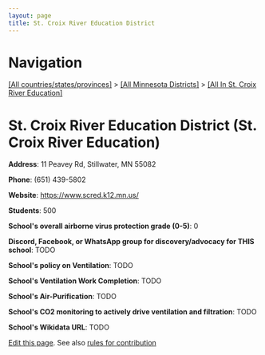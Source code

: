 ```yaml
---
layout: page
title: St. Croix River Education District
---
```

# Navigation

[[All countries/states/provinces]](../../..) > [[All Minnesota Districts]](../..) > [[All In St. Croix River Education]](..)

# St. Croix River Education District (St. Croix River Education)

**Address**: 11 Peavey Rd, Stillwater, MN 55082

**Phone**: (651) 439-5802

**Website**: <https://www.scred.k12.mn.us/>

**Students**: 500

**School's overall airborne virus protection grade (0-5)**: 0

**Discord, Facebook, or WhatsApp group for discovery/advocacy for THIS school**: TODO

**School's policy on Ventilation**: TODO

**School's Ventilation Work Completion**: TODO

**School's Air-Purification**: TODO

**School's CO2 monitoring to actively drive ventilation and filtration**: TODO

**School's Wikidata URL**: TODO


[Edit this page](https://github.com/ventilate-schools/MN/edit/main/./St._Croix_River_Education/St._Croix_River_Education_District.md). See also [rules for contribution](../../../contribution-rules/)